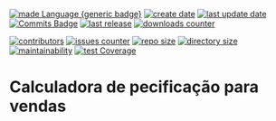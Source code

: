 [![made Language {generic badge}](https://img.shields.io/badge/Made%20with-Python%203-8A2BE2)](https://github.com/alanmugiwara)
[![create date](https://badges.pufler.dev/created/alanmugiwara/calculadora_de_precificacao?color=8A2BE2)](https://github.com/alanmugiwara)
[![last update date](https://badges.pufler.dev/Updated/alanmugiwara/calculadora_de_precificacao?color=8A2BE2)](https://github.com/alanmugiwara)
[![Commits Badge](https://img.shields.io/github/commit-activity/m/alanmugiwara/calculadora_de_precificacao.svg?color=8A2BE2)](https://github.com/alanmugiwara)
[![last release](https://img.shields.io/github/v/release/alanmugiwara/calculadora_de_precificacao?color=8A2BE2)](https://github.com/alanmugiwara)
[![downloads counter](https://img.shields.io/github/downloads/alanmugiwara/calculadora_de_precificacao/total?color=8A2BE2)](https://github.com/alanmugiwara)

[![contributors](https://img.shields.io/github/contributors/alanmugiwara/calculadora_de_precificacao?color=8A2BE2)](https://github.com/alanmugiwara)
[![issues counter](https://img.shields.io/github/issues/alanmugiwara/calculadora_de_precificacao?color=8A2BE2)](https://github.com/alanmugiwara)
[![repo size](https://img.shields.io/github/repo-size/alanmugiwara/calculadora_de_precificacao?color=8A2BE2)](https://github.com/alanmugiwara)
[![directory size](https://img.shields.io/github/directory-file-count/alanmugiwara/calculadora_de_precificacao?color=8A2BE2)](https://github.com/alanmugiwara)
[![maintainability](https://api.codeclimate.com/v1/badges/6982b78246699cd2458f/maintainability)](https://codeclimate.com/github/alanmugiwara/calculadora_de_precificacao/maintainability) 
[![test Coverage](https://api.codeclimate.com/v1/badges/6982b78246699cd2458f/test_coverage)](https://codeclimate.com/github/alanmugiwara/calculadora_de_precificacao/test_coverage)

# Calculadora de pecificação para vendas
